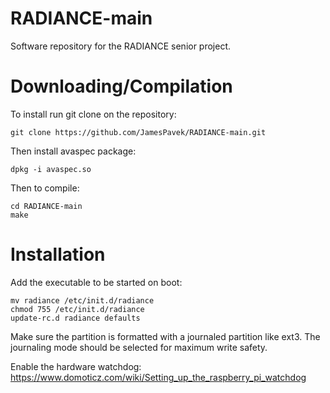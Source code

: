 # RADIANCE-main
Software repository for the RADIANCE senior project.

# Downloading/Compilation
To install run git clone on the repository:
```
git clone https://github.com/JamesPavek/RADIANCE-main.git
```
Then install avaspec package:
```
dpkg -i avaspec.so
```
Then to compile:
```
cd RADIANCE-main
make
```

# Installation
Add the executable to be started on boot:

```
mv radiance /etc/init.d/radiance
chmod 755 /etc/init.d/radiance
update-rc.d radiance defaults
```

Make sure the partition is formatted with a journaled partition like ext3. The journaling mode should be selected for maximum write safety.

Enable the hardware watchdog: https://www.domoticz.com/wiki/Setting_up_the_raspberry_pi_watchdog
